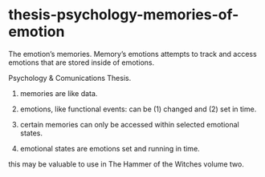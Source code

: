# thesis-psychology-memories-of-emotion
The emotion’s memories. Memory’s emotions attempts to track and access emotions that are stored inside of emotions.


Psychology & Comunications Thesis.


1. memories are like data.

2. emotions, like functional events: can be (1) changed and (2) set in time.

3. certain memories can only be accessed within selected emotional states.

4. emotional states are emotions set and running in time.

this may be valuable to use in The Hammer of the Witches volume two.
